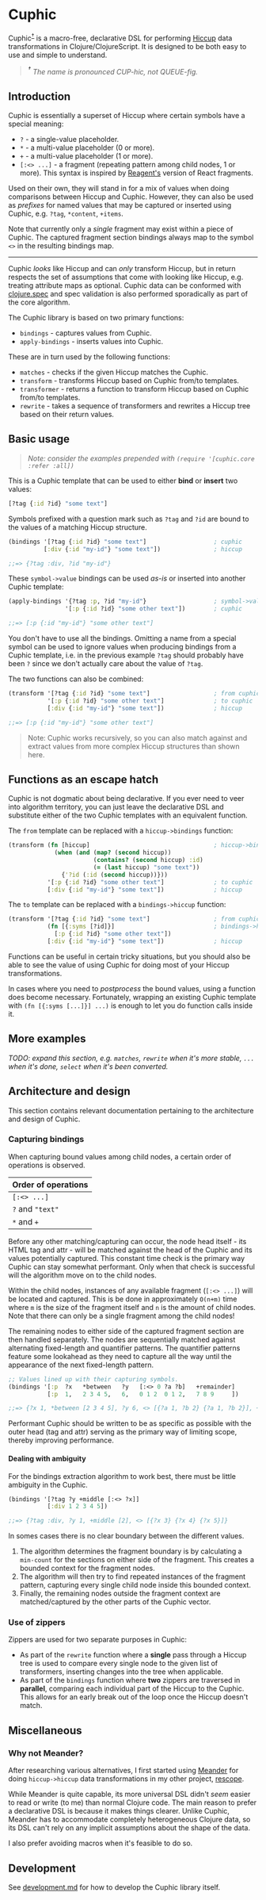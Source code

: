 Cuphic
======
Cuphic<sup>[†](#note-pronunciation)</sup> is a macro-free, declarative DSL for performing [Hiccup](https://github.com/weavejester/hiccup) data transformations in Clojure/ClojureScript. It is designed to be both easy to use and simple to understand.

> _<a name="note-pronunciation"><sup>†</sup></a> The name is pronounced *CUP*-hic, not *QUEUE*-fig._

Introduction
------------
Cuphic is essentially a superset of Hiccup where certain symbols have a special meaning:

* `?` - a single-value placeholder.
* `*` - a multi-value placeholder (0 or more).
* `+` - a multi-value placeholder (1 or more).
* `[:<> ...]` - a fragment (repeating pattern among child nodes, 1 or more). This syntax is inspired by [Reagent's](https://github.com/reagent-project/reagent) version of React fragments.

Used on their own, they will stand in for a mix of values when doing comparisons between Hiccup and Cuphic. However, they can also be used as _prefixes_ for named values that may be captured or inserted using Cuphic, e.g. `?tag`, `*content`, `+items`.

Note that currently only a _single_ fragment may exist within a piece of Cuphic. The captured fragment section bindings always map to the symbol `<>` in the resulting bindings map.

---

Cuphic _looks_ like Hiccup and can _only_ transform Hiccup, but in return respects the set of assumptions that come with looking like Hiccup, e.g. treating attribute maps as optional. Cuphic data can be conformed with [clojure.spec](https://clojure.org/about/spec) and spec validation is also performed sporadically as part of the core algorithm.

The Cuphic library is based on two primary functions:

* `bindings` - captures values from Cuphic.
* `apply-bindings` - inserts values into Cuphic.

These are in turn used by the following functions:

* `matches` - checks if the given Hiccup matches the Cuphic.
* `transform` - transforms Hiccup based on Cuphic from/to templates.
* `transformer` - returns a function to transform Hiccup based on Cuphic from/to templates.
* `rewrite` - takes a sequence of transformers and rewrites a Hiccup tree based on their return values.

Basic usage
-----------
> _Note: consider the examples prepended with `(require '[cuphic.core :refer :all])`_
>
This is a Cuphic template that can be used to either **bind** or **insert** two values:

```clojure
[?tag {:id ?id} "some text"]
```

Symbols prefixed with a question mark such as `?tag` and `?id` are bound to the values of a matching Hiccup structure.

````clojure
(bindings '[?tag {:id ?id} "some text"]                   ; cuphic
          [:div {:id "my-id"} "some text"])               ; hiccup

;;=> {?tag :div, ?id "my-id"}
````

These `symbol->value` bindings can be used _as-is_ or inserted into another Cuphic template:

```clojure
(apply-bindings '{?tag :p, ?id "my-id"}                   ; symbol->value
                '[:p {:id ?id} "some other text"])        ; cuphic

;;=> [:p {:id "my-id"} "some other text"]
```

You don't have to use all the bindings. Omitting a name from a special symbol can be used to ignore values when producing bindings from a Cuphic template, i.e. in the previous example `?tag` should probably have been `?` since we don't actually care about the value of `?tag`.

The two functions can also be combined:

```clojure
(transform '[?tag {:id ?id} "some text"]                  ; from cuphic
           '[:p {:id ?id} "some other text"]              ; to cuphic
           [:div {:id "my-id"} "some text"])              ; hiccup

;;=> [:p {:id "my-id"} "some other text"]
```

> Note: Cuphic works recursively, so you can also match against and extract values from more complex Hiccup structures than shown here.

Functions as an escape hatch
----------------------------
Cuphic is not dogmatic about being declarative. If you ever need to veer into algorithm territory, you can just leave the declarative DSL and substitute either of the two Cuphic templates with an equivalent function.

The `from` template can be replaced with a `hiccup->bindings` function:

```clojure
(transform (fn [hiccup]                                   ; hiccup->bindings
             (when (and (map? (second hiccup))
                        (contains? (second hiccup) :id)
                        (= (last hiccup) "some text"))
               {'?id (:id (second hiccup))}))
           '[:p {:id ?id} "some other text"]              ; to cuphic
           [:div {:id "my-id"} "some text"])              ; hiccup
```

The `to` template can be replaced with a `bindings->hiccup` function:

```clojure
(transform '[?tag {:id ?id} "some text"]                  ; from cuphic
           (fn [{:syms [?id]}]                            ; bindings->hiccup
             [:p {:id ?id} "some other text"])
           [:div {:id "my-id"} "some text"])              ; hiccup
```

Functions can be useful in certain tricky situations, but you should also be able to see the value of using Cuphic for doing most of your Hiccup transformations.

In cases where you need to _postprocess_ the bound values, using a function does become necessary. Fortunately, wrapping an existing Cuphic template with `(fn [{:syms [...]}] ...)` is enough to let you do function calls inside it.

More examples
-------------
_TODO: expand this section, e.g. `matches`, `rewrite` when it's more stable, `...` when it's done, `select` when it's been converted._

Architecture and design
-----------------------
This section contains relevant documentation pertaining to the architecture and design of Cuphic.

### Capturing bindings
When capturing bound values among child nodes, a certain order of operations is observed.

| Order of operations |
|---------------------|
| `[:<> ...]`         |
| `?` and `"text"`    |
| `*` and `+`         |


Before any other matching/capturing can occur, the node head itself - its HTML tag and attr - will be matched against the head of the Cuphic and its values potentially captured. This constant time check is the primary way Cuphic can stay somewhat performant. Only when that check is successful will the algorithm move on to the child nodes.

Within the child nodes, instances of any available fragment (`[:<> ...]`) will be located and captured. This is be done in approximately `O(n+m)` time where `m` is the size of the fragment itself and `n` is the amount of child nodes. Note that there can only be a single fragment among the child nodes!

The remaining nodes to either side of the captured fragment section are then handled separately. The nodes are sequentially matched against alternating fixed-length and quantifier patterns. The quantifier patterns feature some lookahead as they need to capture all the way until the appearance of the next fixed-length pattern.
 
 ```clojure
;; Values lined up with their capturing symbols. 
(bindings '[:p  ?x   *between   ?y   [:<> 0 ?a ?b]   +remainder]
            [:p  1,   2 3 4 5,   6,   0 1 2  0 1 2,   7 8 9     ])

;;=> {?x 1, *between [2 3 4 5], ?y 6, <> [{?a 1, ?b 2} {?a 1, ?b 2}], +remainder [7 8 9]}
```

Performant Cuphic should be written to be as specific as possible with the outer head (tag and attr) serving as the primary way of limiting scope, thereby improving performance.

#### Dealing with ambiguity
For the bindings extraction algorithm to work best, there must be little ambiguity in the Cuphic.

```clojure
(bindings '[?tag ?y +middle [:<> ?x]]
           [:div 1 2 3 4 5])

;;=> {?tag :div, ?y 1, +middle [2], <> [{?x 3} {?x 4} {?x 5}]}
```

In somes cases there is no clear boundary between the different values.

1. The algorithm determines the fragment boundary is by calculating a `min-count` for the sections on either side of the fragment. This creates a bounded context for the fragment nodes.
2. The algorithm will then try to find repeated instances of the fragment pattern, capturing every single child node inside this bounded context.
3. Finally, the remaining nodes outside the fragment context are matched/captured by the other parts of the Cuphic vector.

### Use of zippers
Zippers are used for two separate purposes in Cuphic:

* As part of the `rewrite` function where a **single** pass through a Hiccup tree is used to compare every single node to the given list of transformers, inserting changes into the tree when applicable.
* As part of the `bindings` function where **two** zippers are traversed in **parallel**, comparing each individual part of the Hiccup to the Cuphic. This allows for an early break out of the loop once the Hiccup doesn't match.

Miscellaneous 
-------------
### Why not Meander?
After researching various alternatives, I first started using [Meander](https://github.com/noprompt/meander) for doing `hiccup->hiccup` data transformations in my other project, [rescope](https://github.com/kuhumcst/rescope).

While Meander is quite capable, its more universal DSL didn't _seem_ easier to read or write (to me) than normal Clojure code. The main reason to prefer a declarative DSL is because it makes things clearer. Unlike Cuphic, Meander has to accommodate completely heterogeneous Clojure data, so its DSL can't rely on any implicit assumptions about the shape of the data.

I also prefer avoiding macros when it's feasible to do so.

Development
-----------
See [development.md](doc/development.md) for how to develop the Cuphic library itself.
